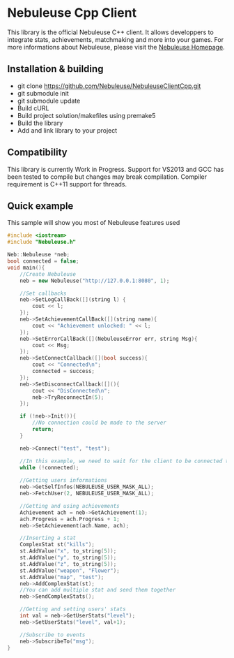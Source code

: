 # Nebuleuse Cpp Client
This library is the official Nebuleuse C++ client. It allows developpers to integrate stats, achievements, matchmaking and more into your games. For more informations about Nebuleuse, please visit the [Nebuleuse Homepage][1].

## Installation & building
- git clone https://github.com/Nebuleuse/NebuleuseClientCpp.git
- git submodule init
- git submodule update
- Build cURL
- Build project solution/makefiles using premake5
- Build the library
- Add and link library to your project

## Compatibility
This library is currently Work in Progress. Support for VS2013 and GCC has been tested to compile but changes may break compilation.
Compiler requirement is C++11 support for threads.

## Quick example
This sample will show you most of Nebuleuse features used
```cpp
#include <iostream>
#include "Nebuleuse.h"

Neb::Nebuleuse *neb;
bool connected = false;
void main(){
	//Create Nebuleuse
	neb = new Nebuleuse("http://127.0.0.1:8080", 1);

	//Set callbacks
	neb->SetLogCallBack([](string l) {
		cout << l;
	});
	neb->SetAchievementCallBack([](string name){
		cout << "Achievement unlocked: " << l;
	});
	neb->SetErrorCallBack([](NebuleuseError err, string Msg){
		cout << Msg;
	});
	neb->SetConnectCallback([](bool success){
		cout << "Connected\n";
		connected = success;
	});
	neb->SetDisconnectCallback([](){
		cout << "DisConnected\n";
		neb->TryReconnectIn(5);
	});

	if (!neb->Init()){
		//No connection could be made to the server
		return;
	}

	neb->Connect("test", "test");

 	//In this example, we need to wait for the client to be connected to continue
	while (!connected);
	
	//Getting users informations
	neb->GetSelfInfos(NEBULEUSE_USER_MASK_ALL);
	neb->FetchUser(2, NEBULEUSE_USER_MASK_ALL);

	//Getting and using achievements
	Achievement ach = neb->GetAchievement(1);
	ach.Progress = ach.Progress + 1;
	neb->SetAchievement(ach.Name, ach);

	//Inserting a stat
	ComplexStat st("kills");
	st.AddValue("x", to_string(5));
	st.AddValue("y", to_string(5));
	st.AddValue("z", to_string(5));
	st.AddValue("weapon", "Flower");
	st.AddValue("map", "test");
	neb->AddComplexStat(st);
	//You can add multiple stat and send them together
	neb->SendComplexStats();

	//Getting and setting users' stats
	int val = neb->GetUserStats("level");
	neb->SetUserStats("level", val+1);

	//Subscribe to events
	neb->SubscribeTo("msg");
}
```
[1]:https://nebuleuse.github.io/
